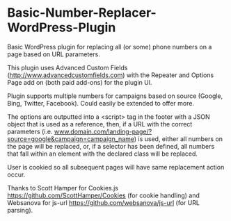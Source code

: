 Basic-Number-Replacer-WordPress-Plugin
======================================

Basic WordPress plugin for replacing all (or some) phone numbers on a page based on URL parameters.

This plugin uses Advanced Custom Fields (http://www.advancedcustomfields.com) with the Repeater and Options Page add on (both paid add-ons) for the plugin UI.

Plugin supports multiple numbers for campaigns based on source (Google, Bing, Twitter, Facebook). Could easily be extended to offer more.

The options are outputted into a \<script\> tag in the footer with a JSON object that is used as a reference, then, if a URL with the correct parameters (i.e. www.domain.com/landing-page/?source=google&campaign=campaign_name) is used, either all numbers on the page will be replaced, or, if a selector has been defined, all numbers that fall within an element with the declared class will be replaced.

User is cookied so all subsequent pages will have same replacement action occur.

Thanks to Scott Hamper for Cookies.js https://github.com/ScottHamper/Cookies (for cookie handling) and Websanova for js-url https://github.com/websanova/js-url (for URL parsing).
